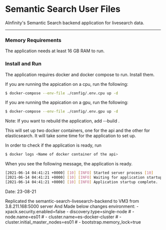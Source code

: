 # Semantic Search User Files

AInfinity's Semantic Search backend application for livesearch data.

---

### Memory Requirements

The application needs at least 16 GB RAM to run.

### Install and Run

The application requires docker and docker compose to run. Install them.

If you are running the appication on a cpu, run the following:

```sh
$ docker-compose --env-file ./config/.env.cpu up -d
```

If you are running the appication on a gpu, run the following:

```sh
$ docker-compose --env-file ./config/.env.gpu up -d
```

Note: If you want to rebuild the application, add --build .

This will set up two docker containers, one for the api and the other for elasticsearch. It will take some time for the application to set up.

In order to check if the application is ready, run

```sh
$ docker logs <Name of docker container of the api>
```

When you see the following message, the application is ready.

```sh
[2021-06-14 04:41:21 +0000] [10] [INFO] Started server process [10]
[2021-06-14 04:41:21 +0000] [10] [INFO] Waiting for application startup.
[2021-06-14 04:41:21 +0000] [10] [INFO] Application startup complete.
```




Date: 23-08-21

Replicated the semantic-search-livesearch-backend to VM3 from 3.8.211.168:5000 server 
And Made below changes 
    environment:
      - xpack.security.enabled=false
      - discovery.type=single-node
      # - node.name=es01
      # - cluster.name=es-docker-cluster
      # - cluster.initial_master_nodes=es01
      # - bootstrap.memory_lock=true

